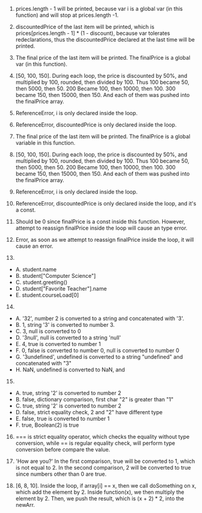 1. prices.length - 1 will be printed, because var i is a global var (in this function) and will stop at prices.length -1.

2. discountedPrice of the last item will be printed, which is prices[prices.length - 1] * (1 - discount), because var tolerates redeclarations, thus the discountedPrice declared at the last time will be printed.

3. The final price of the last item will be printed. The finalPrice is a global var (in this function).

4. [50, 100, 150]. During each loop, the price is discounted by 50%, and multiplied by 100, rounded, then divided by 100. Thus 100 became 50, then 5000, then 50. 200 Became 100, then 10000, then 100. 300 became 150, then 15000, then 150. And each of them was pushed into the finalPrice array.

5. ReferenceError, i is only declared inside the loop.

6. ReferenceError, discountedPrice is only declared inside the loop.

7. The final price of the last item will be printed. The finalPrice is a global variable in this function.

8. [50, 100, 150]. During each loop, the price is discounted by 50%, and multiplied by 100, rounded, then divided by 100. Thus 100 became 50, then 5000, then 50. 200 Became 100, then 10000, then 100. 300 became 150, then 15000, then 150. And each of them was pushed into the finalPrice array.

9. ReferenceError, i is only declared inside the loop.

10. ReferenceError, discountedPrice is only declared inside the loop, and it's a const.

11. Should be 0 since finalPrice is a const inside this function. However, attempt to reassign finalPrice inside the loop will cause an type error. 

12. Error, as soon as we attempt to reassign finalPrice inside the loop, it will cause an error. 

13. 
- A. student.name
- B. student["Computer Science"]
- C. student.greeting()
- D. student["Favorite Teacher"].name
- E. student.courseLoad[0]

14. 
- A. '32', number 2 is converted to a string and concatenated with '3'.
- B. 1, string '3' is converted to number 3.
- C. 3, null is converted to 0
- D. '3null', null is converted to a string 'null' 
- E. 4, true is converted to number 1
- F. 0, false is converted to number 0, null is converted to number 0
- G. '3undefined', undefined is converted to a string "undefined" and concatenated with "3"
- H. NaN, undefined is converted to NaN, and 

15. 
- A. true, string '2' is converted to number 2
- B. false, dictionary comparison, first char "2" is greater than "1"
- C. true, string '2' is converted to number 2
- D. false, strict equality check, 2 and "2" have different type
- E. false, true is converted to number 1
- F. true, Boolean(2) is true 

16. === is strict equality operator, which checks the equality without type conversion, while == is regular equality check, will perform type conversion before compare the value.

17. 'How are you?' In the first comparison, true will be converted to 1, which is not equal to 2. In the second comparison, 2 will be converted to true since numbers other than 0 are true.

19. [6, 8, 10]. Inside the loop, if array[i] == x, then we call doSomething on x, which add the element by 2. Inside function(x), we then multiply the element by 2. Then, we push the result, which is (x + 2) * 2, into the newArr.
